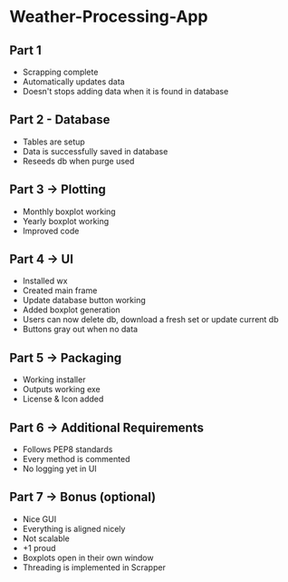 # Weather-Processing-App

## Part 1

- Scrapping complete
- Automatically updates data
- Doesn't stops adding data when it is found in database

## Part 2 - Database

- Tables are setup
- Data is successfully saved in database
- Reseeds db when purge used

## Part 3 -> Plotting

- Monthly boxplot working
- Yearly boxplot working
- Improved code

## Part 4 -> UI

- Installed wx
- Created main frame
- Update database button working
- Added boxplot generation
- Users can now delete db, download a fresh set or update current db
- Buttons gray out when no data

## Part 5 -> Packaging

- Working installer
- Outputs working exe
- License & Icon added

## Part 6 -> Additional Requirements

- Follows PEP8 standards
- Every method is commented
- No logging yet in UI

## Part 7 -> Bonus (optional)

- Nice GUI
- Everything is aligned nicely
- Not scalable
- +1 proud
- Boxplots open in their own window
- Threading is implemented in Scrapper
